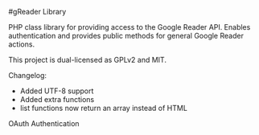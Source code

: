 #gReader Library

PHP class library for providing access to the Google Reader API. Enables authentication and provides public methods for general Google Reader actions.

This project is dual-licensed as GPLv2 and MIT.

Changelog:
- Added UTF-8 support
- Added extra functions
- list functions now return an array instead of HTML

OAuth Authentication

